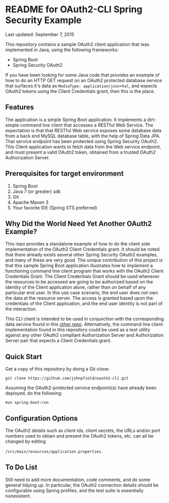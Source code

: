 # README for OAuth2-CLI Spring Security Example

Last updated: September 7, 2015


This repository contains a sample OAuth2 client application that was implemented in Java, using the following frameworks:

 * Spring Boot
 * Spring Security OAuth2 

If you have been looking for some Java code that provides an example of how to do an HTTP GET request on an 
OAuth2 protected database service that surfaces it's data as `MediaType: application/json+hal`, and expects 
OAuth2 tokens using the Client Credentials grant, then this is the place.

## Features

The application is a simple Spring Boot application. It implements a dirt-simple command line client that accesses a RESTful Web Service. The expectation is that that RESTful Web service exposes some database data from a back end MySQL database table, with the help of Spring Data JPA. That service endpoint has been protected using Spring
Security OAuth2. This Client application wants to fetch data from the Web service endpoint, and must present a valid OAuth2 token, obtained from a trusted OAuth2 Authorization Server.  

## Prerequisites for target environment

 1. Spring Boot
 2. Java 7 (or greater) sdk
 3. Git
 4. Apache Maven 3
 5. Your favorite IDE (Spring STS preferred)

## Why Did the World Need Yet Another OAuth2 Example?

This repo provides a standalone example of how to do the client side implementation of the OAuth2 Client Credentials grant.  It should be noted that there already exists several other Spring Security OAuth2 examples, and many of these are very good.  The unique contribution of this project is that this sample Spring Boot application illustrates how to implement a functioning command line client program that works with the OAuth2 Client Credentials Grant. The Client Credentials Grant should be used whenever the resources to be accessed are going to be authorized based on the identity of the Client application alone, rather than on behalf of any particular end user.  In this use case scenario, the end user does not own the data at the resource server. The access is granted based upon the credentials of the Client application, and the end user identity is not part of the interaction.   

This CLI client is intended to be used in conjunction with the corresponding data service found in this [other repo](https://github.com/johnpfield/oauth2-jpa.git). Alternatively, the command line client implementation found in this repository could be used as a test utility against any other OAuth2 compliant Authorization Server and Authorization Server pair that expects a Client Credentials grant.

## Quick Start

Get a copy of this repository by doing a Git clone:

 `git clone https://github.com/johnpfield/oauth2-cli.git`

Assuming the OAuth2-protected service endpointi(s) have already been deployed, do the following:

 `mvn spring-boot:run`


## Configuration Options

The OAuth2 details such as client ids, client secrets, the URLs and/or port numbers used to obtain and present the OAuth2 tokens, etc. can all be changed by editing 

 `/src/main/resources/application.properties`.

## To Do List

Still need to add more documentation, code comments, and do some general tidying up.  In particular, the OAuth2 connection details should be configurable using Spring profiles, and the test suite is essentially nonexistent.

